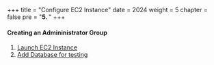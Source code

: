 +++
title = "Configure EC2 Instance"
date = 2024
weight = 5
chapter = false
pre = "<b>5. </b>"
+++

#### Creating an Admininistrator Group

1. [Launch EC2 Instance](1-launch-instance)
2. [Add Database for testing](2-add-data-testing)